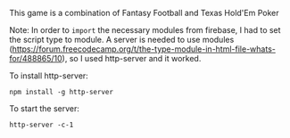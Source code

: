 This game is a combination of Fantasy Football and Texas Hold'Em Poker

Note: In order to `import` the necessary modules from firebase, I had to set
the script type to module. A server is needed to use modules (https://forum.freecodecamp.org/t/the-type-module-in-html-file-whats-for/488865/10), so I used http-server
and it worked.

To install http-server:

`npm install -g http-server`

To start the server:

`http-server -c-1`
